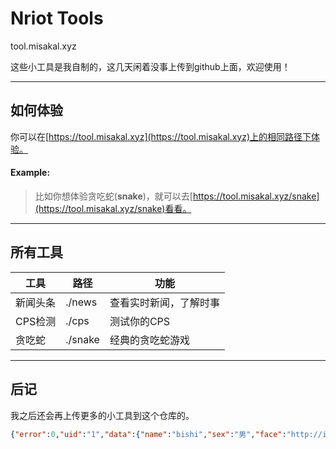 # Nriot Tools
tool.misakal.xyz

这些小工具是我自制的，这几天闲着没事上传到github上面，欢迎使用！

---
## 如何体验
你可以在[https://tool.misakal.xyz](https://tool.misakal.xyz)上的相同路径下体验。
<br>
#### Example:
> 比如你想体验贪吃蛇(**snake**)，就可以去[https://tool.misakal.xyz/snake](https://tool.misakal.xyz/snake)看看。

---
## 所有工具
工具|路径|功能
---|---|---
新闻头条|./news|查看实时新闻，了解时事
CPS检测|./cps|测试你的CPS
贪吃蛇|./snake|经典的贪吃蛇游戏

---
## 后记
我之后还会再上传更多的小工具到这个仓库的。
```json
{"error":0,"uid":"1","data":{"name":"bishi","sex":"男","face":"http://i0.hdslb.com/bfs/face/34c5b30a990c7ce4a809626d8153fa7895ec7b63.gif","sign":"","level":"4","relation":{"following":5,"follower":66070},"views":{"archive":1825101,"article":0},"likes":23659}}
```

